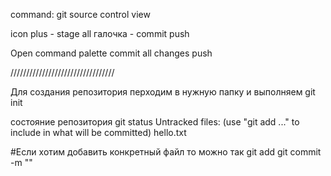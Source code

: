 command: git source control view

icon plus - stage all
галочка - commit
push

Open command palette
commit all changes
push

/////////////////////////////////

Для создания репозитория перходим в нужную папку и выполняем
git init

состояние репозитория
git status
Untracked files: (use "git add ..." to include in what will be committed) hello.txt

#Если хотим добавить конкретный файл то можно так
git add <fileName>
git commit -m "<comment>"